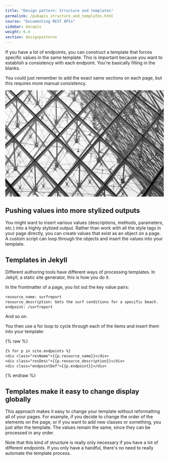```yaml
---
title: "Design pattern: Structure and templates"
permalink: /pubapis_structure_and_templates.html
course: "Documenting REST APIs"
sidebar: docapis
weight: 6.4
section: designpatterns
---
```


If you have a lot of endpoints, you can construct a template that forces specific values in the same template. This is important because you want to establish a consistency with each endpoint. You're basically filling in the blanks.

You could just remember to add the exact same sections on each page, but this requires more manual consistency.

<a href="https://flic.kr/p/oFD6MM"><img src="images/structure.png" alt="Structure, by Rafal Zych" /></a>

## Pushing values into more stylized outputs

You might want to insert various values (descriptions, methods, parameters, etc.) into a highly stylized output. Rather than work with all the style tags in your page directly, you can create values that exist as an object on a page. A custom script can loop through the objects and insert the values into your template.

## Templates in Jekyll

Different authoring tools have different ways of processing templates. In Jekyll, a static site generator, this is how you do it.

In the frontmatter of a page, you list out the key value pairs:

```
resource_name: surfreport
resource_description: Gets the surf conditions for a specific beach.
endpoint: /surfreport
```

And so on.

You then use a for loop to cycle through each of the items and insert them into your template:

{% raw %}
```liquid
{% for p in site.endpoints %}
<div class="resName">{{p.resource_name}}</div>
<div class="resDesc">{{p.resource_description}}</div>
<div class="endpointDef">{{p.endpoint}}</div>
```
{% endraw %}

## Templates make it easy to change display globally

This approach makes it easy to change your template without reformatting all of your pages. For example, if you decide to change the order of the elements on the page, or if you want to add new classes or something, you just alter the template. The values remain the same, since they can be processed in any order.

Note that this kind of structure is really only necessary if you have a lot of different endpoints. If you only have a handful, there's no need to really automate the template process.
